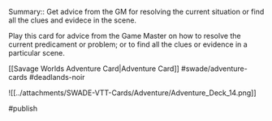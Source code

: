 Summary:: Get advice from the GM for resolving the current situation or find all the clues and evidece in the scene.

Play this card for advice from the Game Master on how to resolve the current predicament or problem; or to find all the clues or evidence in a particular scene.

[[Savage Worlds Adventure Card|Adventure Card]] #swade/adventure-cards #deadlands-noir 

![[../attachments/SWADE-VTT-Cards/Adventure/Adventure_Deck_14.png]]

#publish 
